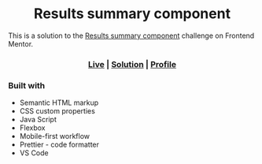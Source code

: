 <h1 align='center'>Results summary component</h1>

This is a solution to the [Results summary component](https://www.frontendmentor.io/challenges/results-summary-component-CE_K6s0maV) challenge on Frontend Mentor.

<h3 align='center'>
<a href="">Live</a>
| <a href="">Solution</a>
| <a href="https://www.frontendmentor.io/profile/logic23dev">Profile</a>
</h3>

### Built with

- Semantic HTML markup
- CSS custom properties
- Java Script
- Flexbox
- Mobile-first workflow
- Prettier - code formatter
- VS Code
